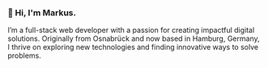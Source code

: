 ### 👋 Hi, I'm Markus.
I’m a full-stack web developer with a passion for creating impactful digital solutions. Originally from Osnabrück and now based in Hamburg, Germany, I thrive on exploring new technologies and finding innovative ways to solve problems.

<!--
**mklemann-com/mklemann-com** is a ✨ _special_ ✨ repository because its `README.md` (this file) appears on your GitHub profile.

Here are some ideas to get you started:

- 🔭 I’m currently working on ...
- 🌱 I’m currently learning ...
- 👯 I’m looking to collaborate on ...
- 🤔 I’m looking for help with ...
- 💬 Ask me about ...
- 📫 How to reach me: ...
- 😄 Pronouns: ...
- ⚡ Fun fact: ...
-->
